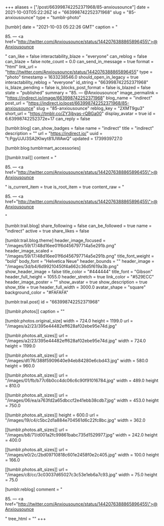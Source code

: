 +++
aliases = ["/post/663998742252371968/85-anxiousounce"]
date = 2021-10-03T05:22:26Z
id = "663998742252371968"
slug = "85-anxiousounce"
type = "tumblr-photo"

[tumblr]
date = "2021-10-03 05:22:26 GMT"
caption = "<p>85. — <a href=\"http://twitter.com/Anxiousounce/status/1442076388865896455\">@Anxiousounce</a></p>"
can_like = false
interactability_blaze = "everyone"
can_reblog = false
can_blaze = false
note_count = 0.0
can_send_in_message = true
format = "html"
link_url = "http://twitter.com/Anxiousounce/status/1442076388865896455"
type = "photo"
timestamp = 1633238546.0
should_open_in_legacy = true
interactability_reblog = "everyone"
id_string = "663998742252371968"
is_blaze_pending = false
is_blocks_post_format = false
is_blazed = false
state = "published"
summary = "85. — @Anxiousounce"
image_permalink = "https://indirect.io/image/663998742252371968"
blog_name = "indirect"
post_url = "https://indirect.io/post/663998742252371968/85-anxiousounce"
slug = "85-anxiousounce"
reblog_key = "2XMT9gu3"
short_url = "https://tmblr.co/ZY3jbyas-rQBGa00"
display_avatar = true
id = 6.63998742252372e+17
can_reply = false

[tumblr.blog]
can_show_badges = false
name = "indirect"
title = "indirect"
description = ""
url = "https://indirect.io/"
uuid = "t:PgyUJU3SA2Klwyt81UWAwQ"
updated = 1739939727.0

[tumblr.blog.tumblrmart_accessories]

[[tumblr.trail]]
content = "<p>85. &mdash; <a href=\"http://twitter.com/Anxiousounce/status/1442076388865896455\">@Anxiousounce</a></p>"
is_current_item = true
is_root_item = true
content_raw = "<p>85. — <a href=\"http://twitter.com/Anxiousounce/status/1442076388865896455\">@Anxiousounce</a></p>"

[tumblr.trail.blog]
share_following = false
can_be_followed = true
name = "indirect"
active = true
share_likes = false

[tumblr.trail.blog.theme]
header_image_focused = "/images/59/17/48d16ee01f6d456797714a5e291b.png"
header_image_scaled = "/images/59/17/48d16ee01f6d456797714a5e291b.png"
title_font_weight = "bold"
body_font = "Helvetica Neue"
header_bounds = ""
header_image = "/images/3d/b4/6d99210450f4a662c36d5f619a3b.png"
show_header_image = false
title_color = "#444444"
title_font = "Gibson"
header_full_height = 1055.0
header_stretch = true
link_color = "#529ECC"
header_image_poster = ""
show_avatar = true
show_description = true
show_title = true
header_full_width = 3000.0
avatar_shape = "square"
background_color = "#FAFAFA"

[tumblr.trail.post]
id = "663998742252371968"

[[tumblr.photos]]
caption = ""

[tumblr.photos.original_size]
width = 724.0
height = 1199.0
url = "/images/a2/23/395e44482eff628af02ebe95e74d.jpg"

[[tumblr.photos.alt_sizes]]
url = "/images/a2/23/395e44482eff628af02ebe95e74d.jpg"
width = 724.0
height = 1199.0

[[tumblr.photos.alt_sizes]]
url = "/images/df/76/388f5909640e94eb84280e6cbd43.jpg"
width = 580.0
height = 960.0

[[tumblr.photos.alt_sizes]]
url = "/images/01/fb/b77c6b0cc4dc06c6c90f91016784.jpg"
width = 489.0
height = 810.0

[[tumblr.photos.alt_sizes]]
url = "/images/06/ea/a763fd2a65dbccf2e41ebb38cdb7.jpg"
width = 453.0
height = 750.0

[[tumblr.photos.alt_sizes]]
height = 600.0
url = "/images/19/c4/c5bc2d1a884e704561d6c22fc8bc.jpg"
width = 362.0

[[tumblr.photos.alt_sizes]]
url = "/images/b8/71/d001a2fc99861babc735d1529977.jpg"
width = 242.0
height = 400.0

[[tumblr.photos.alt_sizes]]
url = "/images/e0/2c/2bd09710818c601e2458f0e2c405.jpg"
width = 100.0
height = 166.0

[[tumblr.photos.alt_sizes]]
url = "/images/c8/cc/3c03037d65027c3c53e1eb6a7c93.jpg"
width = 75.0
height = 75.0

[tumblr.reblog]
comment = "<p>85. — <a href=\"http://twitter.com/Anxiousounce/status/1442076388865896455\">@Anxiousounce</a></p>"
tree_html = ""
+++
